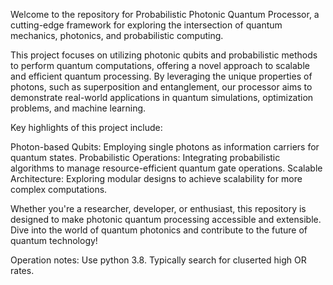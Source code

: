 Welcome to the repository for Probabilistic Photonic Quantum Processor, a cutting-edge framework for exploring the intersection of quantum mechanics, photonics, and probabilistic computing.

This project focuses on utilizing photonic qubits and probabilistic methods to perform quantum computations, offering a novel approach to scalable and efficient quantum processing. By leveraging the unique properties of photons, such as superposition and entanglement, our processor aims to demonstrate real-world applications in quantum simulations, optimization problems, and machine learning.

Key highlights of this project include:

Photon-based Qubits: Employing single photons as information carriers for quantum states.
Probabilistic Operations: Integrating probabilistic algorithms to manage resource-efficient quantum gate operations.
Scalable Architecture: Exploring modular designs to achieve scalability for more complex computations.

Whether you're a researcher, developer, or enthusiast, this repository is designed to make photonic quantum processing accessible and extensible. Dive into the world of quantum photonics and contribute to the future of quantum technology!

Operation notes: Use python 3.8. Typically search for cluserted high OR rates.
